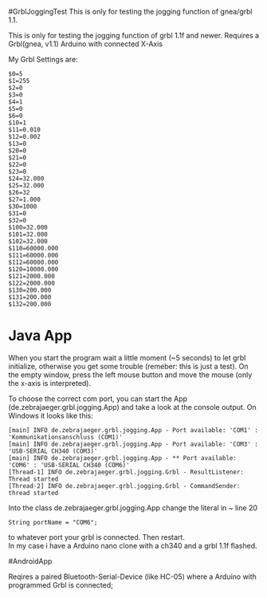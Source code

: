 #GrblJoggingTest
This is only for testing the jogging function of gnea/grbl 1.1.

This is only for testing the jogging function of grbl 1.1f and newer.
Requires a Grbl(gnea, v1.1) Arduino with connected X-Axis

My Grbl Settings are:

    $0=5
    $1=255
    $2=0
    $3=0
    $4=1
    $5=0
    $6=0
    $10=1
    $11=0.010
    $12=0.002
    $13=0
    $20=0
    $21=0
    $22=0
    $23=0
    $24=32.000
    $25=32.000
    $26=32
    $27=1.000
    $30=1000
    $31=0
    $32=0
    $100=32.000
    $101=32.000
    $102=32.000
    $110=60000.000
    $111=60000.000
    $112=60000.000
    $120=10000.000
    $121=2000.000
    $122=2000.000
    $130=200.000
    $131=200.000
    $132=200.000


# Java App
When you start the program wait a little moment (~5 seconds) to let grbl initialize, 
otherwise you get some trouble (remeber: this is just a test).
On the empty window, press the left mouse button and move the mouse (only the x-axis is interpreted).

To choose the correct com port, you can start the App (de.zebrajaeger.grbl.jogging.App) 
and take a look at the console output. On Windows it looks like this:

    [main] INFO de.zebrajaeger.grbl.jogging.App - Port available: 'COM1' : 'Kommunikationsanschluss (COM1)'
    [main] INFO de.zebrajaeger.grbl.jogging.App - Port available: 'COM3' : 'USB-SERIAL CH340 (COM3)'
    [main] INFO de.zebrajaeger.grbl.jogging.App - ** Port available: 'COM6' : 'USB-SERIAL CH340 (COM6)'
    [Thread-1] INFO de.zebrajaeger.grbl.jogging.Grbl - ResultListener: Thread started
    [Thread-2] INFO de.zebrajaeger.grbl.jogging.Grbl - CommandSender: thread started
 
Into the class de.zebrajaeger.grbl.jogging.App change the literal in  ~ line 20
 
    String portName = "COM6";

to whatever port your grbl is connected. Then restart.    
In my case i have a Arduino nano clone with a ch340 and a grbl 1.1f flashed.

#AndroidApp

Reqires a paired Bluetooth-Serial-Device (like HC-05) where a Arduino with programmed Grbl is connected;


